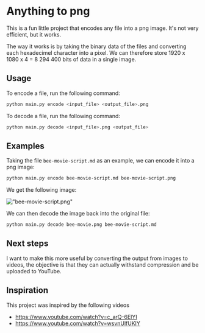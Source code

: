 # Anything to png

This is a fun little project that encodes any file into a png image. It's not very efficient, but it works.

The way it works is by taking the binary data of the files and converting each hexadecimel character into a pixel. We can therefore store 1920 x 1080 x 4 = 8 294 400 bits of data in a single image.

## Usage

To encode a file, run the following command:

```bash
python main.py encode <input_file> <output_file>.png
```

To decode a file, run the following command:

```bash
python main.py decode <input_file>.png <output_file>
```

## Examples

Taking the file `bee-movie-script.md` as an example, we can encode it into a png image:

```bash
python main.py encode bee-movie-script.md bee-movie-script.png
```

We get the following image:

!["bee-movie-script.png"](bee-movie.png)

We can then decode the image back into the original file:

```bash
python main.py decode bee-movie.png bee-movie-script.md
```

## Next steps

I want to make this more useful by converting the output from images to videos, the objective is that they can actually withstand compression and be uploaded to YouTube.

## Inspiration

This project was inspired by the following videos

- https://www.youtube.com/watch?v=c_arQ-6ElYI
- https://www.youtube.com/watch?v=wsvnUlfUKlY
